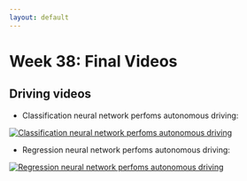 ```yaml
---
layout: default
---
```

# Week 38: Final Videos

## Driving videos

* Classification neural network perfoms autonomous driving:

[![Classification neural network perfoms autonomous driving](https://roboticsurjc-students.github.io/2017-tfm-vanessa-fernandez/images/image_simple_circuit.png)](https://www.youtube.com/watch?v=7s4vpMGU2Mg)



* Regression neural network perfoms autonomous driving:

[![Regression neural network perfoms autonomous driving](https://roboticsurjc-students.github.io/2017-tfm-vanessa-fernandez/images/image_monaco.png)](https://www.youtube.com/watch?v=J6bDlE7TofE)
